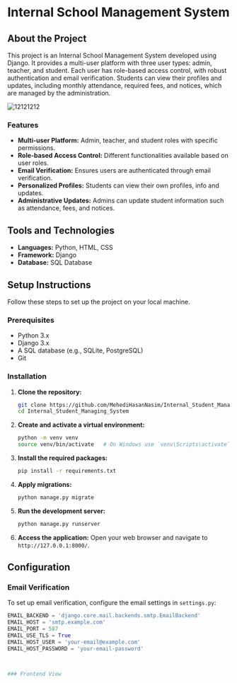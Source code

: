 # Internal School Management System

## About the Project
This project is an Internal School Management System developed using Django. It provides a multi-user platform with three user types: admin, teacher, and student. Each user has role-based access control, with robust authentication and email verification. Students can view their profiles and updates, including monthly attendance, required fees, and notices, which are managed by the administration.


![12121212](https://github.com/MehediHasanNasim/Internal_Student_Managing_System/assets/75909031/db963714-7715-4cae-908e-bbce685e1eb1)


### Features
- **Multi-user Platform:** Admin, teacher, and student roles with specific permissions.
- **Role-based Access Control:** Different functionalities available based on user roles.
- **Email Verification:** Ensures users are authenticated through email verification.
- **Personalized Profiles:** Students can view their own profiles, info and updates. 
- **Administrative Updates:** Admins can update student information such as attendance, fees, and notices.

## Tools and Technologies
- **Languages:** Python, HTML, CSS
- **Framework:** Django
- **Database:** SQL Database

## Setup Instructions
Follow these steps to set up the project on your local machine.

### Prerequisites
- Python 3.x
- Django 3.x
- A SQL database (e.g., SQLite, PostgreSQL)
- Git

### Installation
1. **Clone the repository:**
    ```sh
    git clone https://github.com/MehediHasanNasim/Internal_Student_Managing_System.git
    cd Internal_Student_Managing_System
    ```

2. **Create and activate a virtual environment:**
    ```sh
    python -m venv venv
    source venv/bin/activate   # On Windows use `venv\Scripts\activate`
    ```

3. **Install the required packages:**
    ```sh
    pip install -r requirements.txt
    ```

4. **Apply migrations:**
    ```sh
    python manage.py migrate
    ```

5. **Run the development server:**
    ```sh
    python manage.py runserver
    ```

6. **Access the application:**
    Open your web browser and navigate to `http://127.0.0.1:8000/`.


## Configuration
### Email Verification
To set up email verification, configure the email settings in `settings.py`:
```python
EMAIL_BACKEND = 'django.core.mail.backends.smtp.EmailBackend'
EMAIL_HOST = 'smtp.example.com'
EMAIL_PORT = 587
EMAIL_USE_TLS = True
EMAIL_HOST_USER = 'your-email@example.com'
EMAIL_HOST_PASSWORD = 'your-email-password'



### Frontend View

